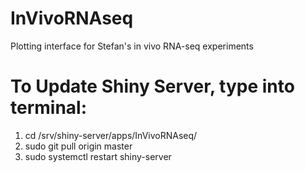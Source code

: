 # InVivoRNAseq
Plotting interface for Stefan's in vivo RNA-seq experiments

# To Update Shiny Server, type into terminal:
1) cd /srv/shiny-server/apps/InVivoRNAseq/
2) sudo git pull origin master
3) sudo systemctl restart shiny-server
